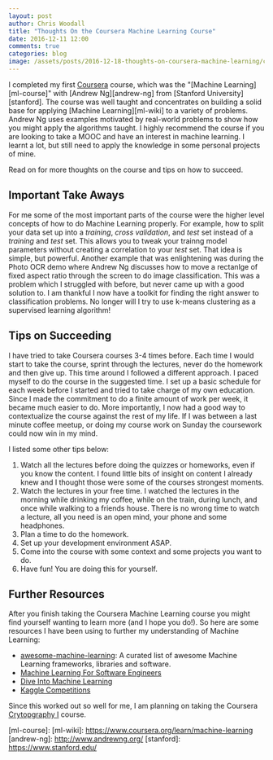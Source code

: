```yaml
---
layout: post
author: Chris Woodall
title: "Thoughts On the Coursera Machine Learning Course"
date: 2016-12-11 12:00
comments: true
categories: blog
image: /assets/posts/2016-12-18-thoughts-on-coursera-machine-learning/coursera-logo.png
---
```


I completed my first [Coursera][coursera] course, which was
the "[Machine Learning][ml-course]" with [Andrew Ng][andrew-ng] from
[Stanford University][stanford]. The course was well
taught and concentrates on building a solid base for applying
[Machine Learning][ml-wiki] to a variety of problems. Andrew Ng uses examples
motivated by real-world problems to show how you might apply the algorithms
taught. I highly recommend the course if you are looking to take a MOOC and have
an interest in machine learning. I learnt a lot, but still need to apply the
knowledge in some personal projects of mine.

Read on for more thoughts on the course and tips on how to succeed.


<!-- more -->

## Important Take Aways

For me some of the most important parts of the course were the higher level
concepts of how to do Machine Learning properly. For example, how to split
your data set up into a _training_, _cross validation_, and _test_ set instead
of a _training_ and _test_ set. This allows you to tweak your trainng model
parameters without creating a correlation to your _test_ set. That idea is
simple, but powerful. Another example that was enlightening was during the
Photo OCR demo where Andrew Ng discusses how to move a rectanlge of fixed
aspect ratio through the screen to do image classification. This was a problem
which I struggled with before, but never came up with a good solution to. I am
thankful I now have a toolkit for finding the right answer to classification
problems. No longer will I try to use k-means clustering as a supervised
learning algorithm!

## Tips on Succeeding

I have tried to take Coursera courses 3-4 times before. Each time I would start
to take the course, sprint through the lectures, never do the
homework and then give up. This time around I followed a different approach. I
paced myself to do the course in the suggested time. I set up a basic schedule
for each week before I started and tried to take charge of my own education.
Since I made the commitment to do a finite amount of work per week, it became
much easier to do. More importantly, I now had a good way to contextualize the
course against the rest of my life. If I was between a last minute coffee
meetup, or doing my course work on Sunday the coursework could now win in my
mind.

I listed some other tips below:

1. Watch all the lectures before doing the quizzes or homeworks, even if you
   know the content. I found little bits of insight on content I already knew
   and I thought those were some of the courses strongest moments.
3. Watch the lectures in your free time. I watched the lectures in the morning
   while drinking my coffee, while on the train, during lunch, and once while
   walking to a friends house. There is no wrong time to watch a lecture, all
   you need is an open mind, your phone and some headphones.
3. Plan a time to do the homework.
4. Set up your development environment ASAP.
5. Come into the course with some context and some projects you want to do.
6. Have fun! You are doing this for yourself.

## Further Resources

After you finish taking the Coursera Machine Learning course you might find
yourself wanting to learn more (and I hope you do!). So here are some resources
I have been using to further my understanding of Machine Learning:

- [awesome-machine-learning](https://github.com/josephmisiti/awesome-machine-learning):  A curated list of awesome Machine Learning frameworks, libraries and software.
- [Machine Learning For Software Engineers](https://github.com/ZuzooVn/machine-learning-for-software-engineers)
- [Dive Into Machine Learning](https://github.com/hangtwenty/dive-into-machine-learning)
- [Kaggle Competitions](https://www.kaggle.com/)

Since this worked out so well for me, I am planning on taking the Coursera
[Crytopgraphy I](https://www.coursera.org/learn/crypto) course.

[coursera]: https://www.coursera.org/
[ml-course]:
[ml-wiki]: https://www.coursera.org/learn/machine-learning
[andrew-ng]: http://www.andrewng.org/
[stanford]: https://www.stanford.edu/
